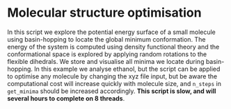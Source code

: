 # Molecular structure optimisation

In this script we explore the potential energy surface of a small molecule using basin-hopping to locate the global minimum conformation. The energy of the system is computed using density functional theory and the conformational space is explored by applying random rotations to the flexible dihedrals. We store and visualise all minima we locate during basin-hopping. In this example we analyse ethanol, but the script can be applied to optimise any molecule by changing the xyz file input, but be aware the computational cost will increase quickly with molecule size, and `n_steps` in `get_minima` should be increased accordingly. **This script is slow, and will several hours to complete on 8 threads**.
